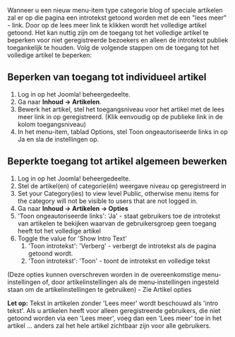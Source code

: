 <!-- Filename: Restricting_access_to_%22read_more%22 / Display title: Toegang tot "lees meer" beperken -->

Wanneer u een nieuw menu-item type categorie blog of speciale artikelen
zal er op die pagina een introtekst getoond worden met de een "lees
meer" - link. Door op de lees meer link te klikken wordt het volledige
artikel getoond. Het kan nuttig zijn om de toegang tot het volledige
artikel te beperken voor niet geregistreerde bezoekers en alleen de
introtekst publiek toegankelijk te houden. Volg de volgende stappen om
de toegang tot het volledige artikel te beperken:

## Beperken van toegang tot individueel artikel

1.  Log in op het Joomla! beheergedeelte.
2.  Ga naar **Inhoud **→** Artikelen**.
3.  Bewerk het artikel, stel het toegangsniveau voor het artikel met de
    lees meer link in op geregistreerd. (Klik eenvoudig op de publieke
    link in de kolom toegangsniveau)
4.  In het menu-item, tablad Options, stel Toon ongeautoriseerde links
    in op Ja en sla de instellingen op.

## Beperkte toegang tot artikel algemeen bewerken

1.  Log in op het Joomla! beheergedeelte.
2.  Stel de artikel(en) of categorie(ën) weergave niveau op
    geregistreerd in
3.  Set your Category(ies) to view level Public, otherwise menu items
    for the category will not be visible to users that are not logged
    in.
4.  Ga naar **Inhoud **→** Artikelen **→** Opties**
5.  'Toon ongeautoriseerde links': 'Ja' - staat gebruikers toe de
    introtekst van artikelen te bekijken waarvan de gebruikersgroep geen
    toegang heeft tot het volledige artikel
6.  Toggle the value for 'Show Intro Text'
    1.  'Toon introtekst': 'Verberg' - verbergt de introtekst als de
        pagina getoond wordt.
    2.  'Toon introtekst': 'Toon' - toont de introtekst en volledige
        tekst

(Deze opties kunnen overschreven worden in de overeenkomstige
menu-instellingen of, door artikelinstellingen als de menu-instellingen
ingesteld staan om de artikelinstellingen te gebruiken) - Zie  Artikel
opties

**Let op:** Tekst in artikelen zonder 'Lees meer' wordt beschouwd als
'intro tekst'. Als u artikelen heeft voor alleen geregistreerde
gebruikers, die niet getoond worden via een 'Lees meer', voeg dan een
'Lees meer' toe in het artikel ... anders zal het hele artikel zichtbaar
zijn voor alle gebruikers.

